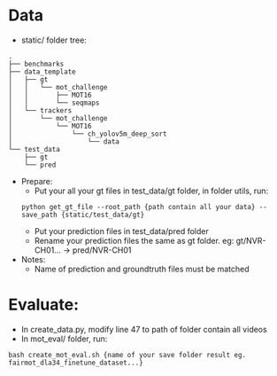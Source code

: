 # Data
- static/ folder tree: 
```
.
├── benchmarks
├── data_template
│   ├── gt
│   │   └── mot_challenge
│   │       ├── MOT16
│   │       └── seqmaps
│   └── trackers
│       └── mot_challenge
│           └── MOT16
│               └── ch_yolov5m_deep_sort
│                   └── data
└── test_data
    ├── gt
    └── pred
```
- Prepare:
  + Put your all your gt files in test_data/gt folder, in folder utils, run:
  ```
  python get_gt_file --root_path {path contain all your data} --save_path {static/test_data/gt}
  ```
  + Put your prediction files in test_data/pred folder 
  + Rename your prediction files the same as gt folder. eg: gt/NVR-CH01... -> pred/NVR-CH01
- Notes: 
  + Name of prediction and groundtruth files must be matched 

# Evaluate:
- In create_data.py, modify line 47 to path of folder contain all videos 
- In mot_eval/ folder, run: 
```
bash create_mot_eval.sh {name of your save folder result eg. fairmot_dla34_finetune_dataset...}
```
